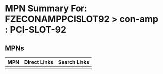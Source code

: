 



# MPN Summary For: FZECONAMPPCISLOT92 > con-amp : PCI-SLOT-92

## MPNs
  

|MPN|Direct Links|Search Links|
| :--- | :--- | :--- |
||||
